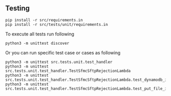 ## Testing

    pip install -r src/requirements.in
    pip install -r src/tests/unit/requirements.in

To execute all tests run following

    python3 -m unittest discover

Or you can run specific test case or cases as following

    python3 -m unittest src.tests.unit.test_handler
    python3 -m unittest src.tests.unit.test_handler.TestSfmcSftpRejectionLambda
    python3 -m unittest src.tests.unit.test_handler.TestSfmcSftpRejectionLambda.test_dynamodb_insert_get
    python3 -m unittest src.tests.unit.test_handler.TestSfmcSftpRejectionLambda.test_put_file_in_s3

